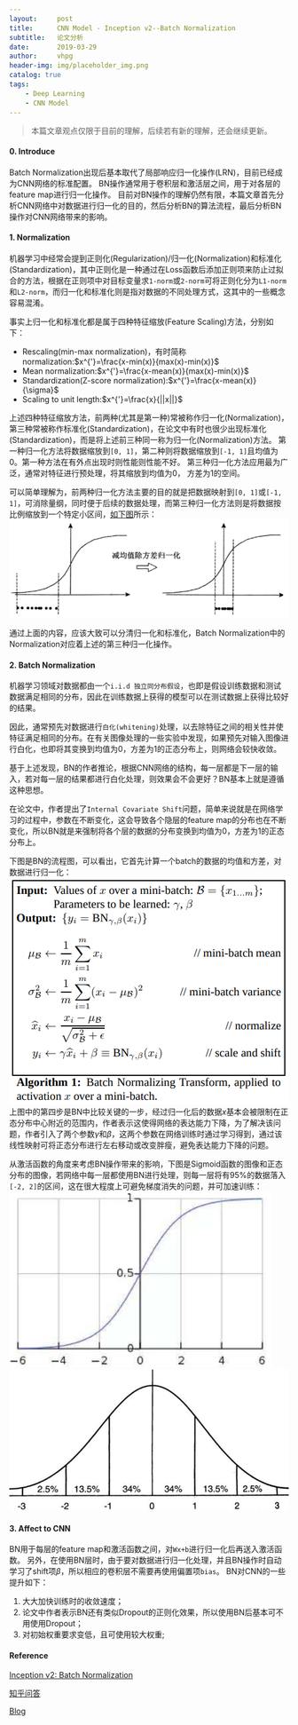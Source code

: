 ```yaml
---
layout:     post
title:      CNN Model - Inception v2--Batch Normalization
subtitle:   论文分析
date:       2019-03-29
author:     vhpg
header-img: img/placeholder_img.png
catalog: true
tags:
    - Deep Learning
    - CNN Model
---
```

> 本篇文章观点仅限于目前的理解，后续若有新的理解，还会继续更新。

#### 0. Introduce
Batch Normalization出现后基本取代了局部响应归一化操作(LRN)，目前已经成为CNN网络的标准配置。
BN操作通常用于卷积层和激活层之间，用于对各层的feature map进行归一化操作。
目前对BN操作的理解仍然有限，本篇文章首先分析CNN网络中对数据进行归一化的目的，然后分析BN的算法流程，最后分析BN操作对CNN网络带来的影响。

#### 1. Normalization
机器学习中经常会提到正则化(Regularization)/归一化(Normalization)和标准化(Standardization)，其中正则化是一种通过在Loss函数后添加正则项来防止过拟合的方法，根据在正则项中对目标变量求`1-norm`或`2-norm`可将正则化分为`L1-norm`和`L2-norm`，而归一化和标准化则是指对数据的不同处理方式，这其中的一些概念容易混淆。

事实上归一化和标准化都是属于四种特征缩放(Feature Scaling)方法，分别如下：
* Rescaling(min-max normalization)，有时简称normalization:$x^{'}=\frac{x-min(x)}{max(x)-min(x)}$
* Mean normalization:$x^{'}=\frac{x-mean(x)}{max(x)-min(x)}$
* Standardization(Z-score normalization):$x^{'}=\frac{x-mean(x)}{\sigma}$
* Scaling to unit length:$x^{'}=\frac{x}{||x||}$

上述四种特征缩放方法，前两种(尤其是第一种)常被称作归一化(Normalization)，第三种常被称作标准化(Standardization)，在论文中有时也很少出现标准化(Standardization)，而是将上述前三种同一称为归一化(Normalization)方法。
第一种归一化方法将数据缩放到`[0, 1]`，第二种则将数据缩放到`[-1, 1]`且均值为0。第一种方法在有外点出现时则性能则性能不好。
第三种归一化方法应用最为广泛，通常对特征进行预处理，将其缩放到均值为0， 方差为1的空间。

可以简单理解为，前两种归一化方法主要的目的就是把数据映射到`[0, 1]`或`[-1, 1]`，可消除量纲，同时便于后续的数据处理，而第三种归一化方法则是将数据按比例缩放到一个特定小区间，[如下图](https://www.cnblogs.com/skyfsm/p/8453498.html)所示：
![Screenshot from 2019-05-25 16-24-52](/assets/Screenshot%20from%202019-05-25%2016-24-52.png)

通过上面的内容，应该大致可以分清归一化和标准化，Batch Normalization中的Normalization对应着上述的第三种归一化操作。

#### 2. Batch Normalization
机器学习领域对数据都由一个`i.i.d 独立同分布假设`，也即是假设训练数据和测试数据满足相同的分布，因此在训练数据上获得的模型可以在测试数据上获得比较好的结果。

因此，通常预先对数据进行`白化(whitening)`处理，以去除特征之间的相关性并使特征满足相同的分布。在有关图像处理的一些实验中发现，如果预先对输入图像进行白化，也即将其变换到均值为0，方差为1的正态分布上，则网络会较快收敛。

基于上述发现，BN的作者推论，根据CNN网络的结构，每一层都是下一层的输入，若对每一层的结果都进行白化处理，则效果会不会更好？BN基本上就是遵循这种思想。

在论文中，作者提出了`Internal Covariate Shift`问题，简单来说就是在网络学习的过程中，参数在不断变化，这会导致各个隐层的feature map的分布也在不断变化，所以BN就是来强制将各个层的数据的分布变换到均值为0，方差为1的正态分布上。

下图是BN的流程图，可以看出，它首先计算一个batch的数据的均值和方差，对数据进行归一化：
![Screenshot from 2019-05-25 19-09-26](/assets/Screenshot%20from%202019-05-25%2019-09-26.png)
上图中的第四步是BN中比较关键的一步，经过归一化后的数据$x$基本会被限制在正态分布中心附近的范围内，作者表示这使得网络的表达能力下降，为了解决该问题，作者引入了两个参数$\gamma$和$\beta$，这两个参数在网络训练时通过学习得到，通过该线性映射可将正态分布进行左右移动或改变胖瘦，避免表达能力下降的问题。

从激活函数的角度来考虑BN操作带来的影响，下图是Sigmoid函数的图像和正态分布的图像，若网络中每一层都使用BN进行处理，则每一层将有95%的数据落入`[-2, 2]`的区间，这在很大程度上可避免梯度消失的问题，并可加速训练：
![Screenshot from 2019-05-25 19-24-32](/assets/Screenshot%20from%202019-05-25%2019-24-32.png)
![Screenshot from 2019-05-25 19-25-27](/assets/Screenshot%20from%202019-05-25%2019-25-27.png)

#### 3. Affect to CNN
BN用于每层的feature map和激活函数之间，对`Wx+b`进行归一化后再送入激活函数。
另外，在使用BN层时，由于要对数据进行归一化处理，并且BN操作时自动学习了shift项$\beta$，所以相应的卷积层不需要再使用偏置项`bias`。
BN对CNN的一些提升如下：
1. 大大加快训练时的收敛速度；
2. 论文中作者表示BN还有类似Dropout的正则化效果，所以使用BN后基本可不用使用Dropout；
3. 对初始权重要求变低，且可使用较大权重;

#### Reference
[Inception v2: Batch Normalization](https://arxiv.org/pdf/1502.03167.pdf)

[知乎问答](https://www.zhihu.com/question/20467170)

[Blog](https://www.cnblogs.com/skyfsm/p/8453498.html)
